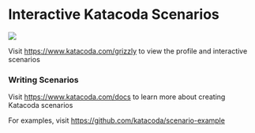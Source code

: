 # Interactive Katacoda Scenarios

[![](http://shields.katacoda.com/katacoda/grizzly/count.svg)](https://www.katacoda.com/grizzly "Get your profile on Katacoda.com")

Visit https://www.katacoda.com/grizzly to view the profile and interactive scenarios

### Writing Scenarios
Visit https://www.katacoda.com/docs to learn more about creating Katacoda scenarios

For examples, visit https://github.com/katacoda/scenario-example
